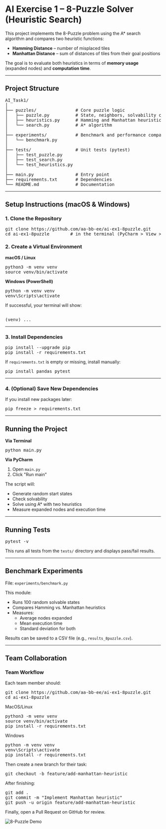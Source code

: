 # AI Exercise 1 – 8-Puzzle Solver (Heuristic Search)

This project implements the 8-Puzzle problem using the A* search algorithm and compares two heuristic functions:

- **Hamming Distance** – number of misplaced tiles  
- **Manhattan Distance** – sum of distances of tiles from their goal positions  

The goal is to evaluate both heuristics in terms of **memory usage** (expanded nodes) and **computation time**.

---


## Project Structure

<pre>
AI_Task1/
│
├── puzzles/               # Core puzzle logic
│   ├── puzzle.py          # State, neighbors, solvability check
│   ├── heuristics.py      # Hamming and Manhattan heuristics
│   └── search.py          # A* algorithm
│
├── experiments/           # Benchmark and performance comparison
│   └── benchmark.py
│
├── tests/                 # Unit tests (pytest)
│   ├── test_puzzle.py
│   ├── test_search.py
│   └── test_heuristics.py
│
├── main.py                # Entry point
├── requirements.txt       # Dependencies
└── README.md              # Documentation
</pre>



---

## Setup Instructions (macOS & Windows)

### 1. Clone the Repository

<pre>
git clone https://github.com/aa-bb-ee/ai-ex1-8puzzle.git
cd ai-ex1-8puzzle        # in the terminal (PyCharm > View > Tool Windows > Terminal)
</pre>

### 2. Create a Virtual Environment

**macOS / Linux**
<pre>
python3 -m venv venv
source venv/bin/activate
</pre>

**Windows (PowerShell)**
<pre>
python -m venv venv
venv\Scripts\activate
</pre>

If successful, your terminal will show:
<pre> 
(venv) ... 
</pre>


---

### 3. Install Dependencies

<pre>
pip install --upgrade pip
pip install -r requirements.txt
</pre>

If `requirements.txt` is empty or missing, install manually:
<pre>
pip install pandas pytest
</pre>

---

### 4. (Optional) Save New Dependencies

If you install new packages later:
<pre>
pip freeze > requirements.txt
</pre>

---

## Running the Project

**Via Terminal**
<pre>
python main.py
</pre>

**Via PyCharm**
1. Open `main.py`
2. Click "Run main"

The script will:
- Generate random start states  
- Check solvability  
- Solve using A* with two heuristics  
- Measure expanded nodes and execution time

---

## Running Tests

<pre>
pytest -v
</pre>

This runs all tests from the `tests/` directory and displays pass/fail results.

---

## Benchmark Experiments

File: `experiments/benchmark.py`

This module:
- Runs 100 random solvable states  
- Compares Hamming vs. Manhattan heuristics  
- Measures:
  - Average nodes expanded  
  - Mean execution time  
  - Standard deviation for both

Results can be saved to a CSV file (e.g., `results_8puzzle.csv`).

---

## Team Collaboration

### Team Workflow
Each team member should:

<pre>
git clone https://github.com/aa-bb-ee/ai-ex1-8puzzle.git
cd ai-ex1-8puzzle
</pre>

MacOS/Linux
<pre>
python3 -m venv venv
source venv/bin/activate
pip install -r requirements.txt
</pre>

Windows
<pre>
python -m venv venv
venv\Scripts\activate
pip install -r requirements.txt
</pre>


Then create a new branch for their task:

<pre>
git checkout -b feature/add-manhattan-heuristic
</pre>

After finishing:

<pre>
git add .
git commit -m "Implement Manhattan heuristic"
git push -u origin feature/add-manhattan-heuristic
</pre>

Finally, open a Pull Request on GitHub for review.

![8-Puzzle Demo](https://media1.giphy.com/media/v1.Y2lkPTc5MGI3NjExMmw4ZXJhYTdkNDd2bDhteDcwdnVpcjB3cGt2djc4YTlqM3o4OHd1OCZlcD12MV9pbnRlcm5hbF9naWZfYnlfaWQmY3Q9Zw/k2Da0Uzaxo9xe/giphy.gif)
